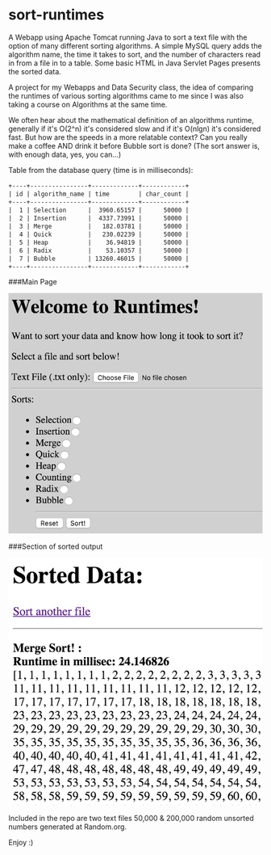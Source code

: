 # sort-runtimes
A Webapp using Apache Tomcat running Java to sort a text file with the option of many different sorting algorithms. A simple MySQL query adds the algorithm name, the time it takes to sort, and the number of characters read in from a file in to a table. Some basic HTML in Java Servlet Pages presents the sorted data.  

A project for my Webapps and Data Security class, the idea of comparing the runtimes of various sorting algorithms came to me since I was also taking a course on Algorithms at the same time. 

We often hear about the mathematical definition of an algorithms runtime, generally if it's O(2^n) it's considered slow and if it's O(nlgn) it's considered fast. But how are the speeds in a more relatable context? Can you really make a coffee AND drink it before Bubble sort is done?  (The sort answer is, with enough data, yes, you can...) 

Table from the database query (time is in milliseconds):
```
+----+----------------+-------------+------------+
| id | algorithm_name | time        | char_count |
+----+----------------+-------------+------------+
|  1 | Selection      |  3960.65157 |      50000 |
|  2 | Insertion      |  4337.73991 |      50000 |
|  3 | Merge          |   182.03781 |      50000 |
|  4 | Quick          |   230.02239 |      50000 |
|  5 | Heap           |    36.94819 |      50000 |
|  6 | Radix          |    53.10357 |      50000 |
|  7 | Bubble         | 13260.46015 |      50000 |
+----+----------------+-------------+------------+
```

###Main Page

![Main page](https://github.com/ncleves/sort-runtimes/blob/master/mainpage.png)

###Section of sorted output

![output](https://github.com/ncleves/sort-runtimes/blob/master/example%20output.png)


Included in the repo are two text files 50,000 & 200,000 random unsorted numbers generated at Random.org. 

Enjoy :)
